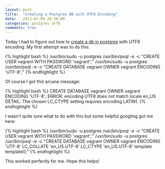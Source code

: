 ```yaml
---
layout: post
title:  "Creating a Postgres DB with UTF8 Encoding"
date:   2013-07-09 20:30:00
categories: postgres utf8
comments: true
---
```


Today I had to figure out how to [create a db in postgres][postgres] with UTF8
encoding.  My first attempt was to do this:

{% highlight bash %}
/usr/bin/sudo -u postgres /usr/bin/psql -e -c "CREATE USER vagrant WITH PASSWORD 'vagrant';"
/usr/bin/sudo -u postgres /usr/bin/psql -e -c "CREATE DATABASE vagrant OWNER vagrant ENCODING 'UTF-8';"
{% endhighlight %}

Of course I got this arcane message:

{% highlight bash %}
CREATE DATABASE vagrant OWNER vagrant ENCODING 'UTF-8';
ERROR:  encoding UTF8 does not match locale en_US
DETAIL:  The chosen LC_CTYPE setting requires encoding LATIN1.
{% endhighlight %}

I wasn't quite sure what to do with this but some helpful googling got me here:

{% highlight bash %}
/usr/bin/sudo -u postgres /usr/bin/psql -e -c "CREATE USER vagrant WITH PASSWORD 'vagrant';"
/usr/bin/sudo -u postgres /usr/bin/psql -e -c "CREATE DATABASE vagrant OWNER vagrant ENCODING 'UTF-8' LC_COLLATE 'en_US.UTF-8' LC_CTYPE 'en_US.UTF-8' template template0;"
{% endhighlight %}

This worked perfectly for me.  Hope this helps!


[postgres]: http://www.postgresql.org/docs/9.2/static/sql-createdatabase.html
